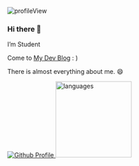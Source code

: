 <p> <img src="https://komarev.com/ghpvc/?username=bn-tw2020" alt="profileView" /> </p>

### Hi there 👋

I’m Student

Come to [My Dev Blog](http://bn-tw2020.github.io/) : )

There is almost everything about me. 😄


<p align="left">
  
<a href="https://github.com/bn-tw2020">
  <img src="https://camo.githubusercontent.com/f42a40e04edabc0b088eb08a6939cb97e076427e63e3042b2952823f60c4ab4f/68747470733a2f2f6769746875622d726561646d652d73746174732e76657263656c2e6170702f6170693f757365726e616d653d626e2d7477323032302673686f775f69636f6e733d74727565267468656d653d64726163756c61" alt="Github Profile" data-canonical-src="https://github-readme-stats.vercel.app/api?username=bn-tw2020&count_private=true&hide=contribs,prs&show_icons=true&theme=dracula" style="max-width:100%;">  
</a>
<img src="https://github-readme-stats.vercel.app/api/top-langs/?username=bn-tw2020&layout=compact&theme=buefy" alt="languages" height="173">
</p>
